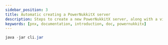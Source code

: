 ```yaml
---
sidebar_position: 3
title: Automatic creating a PowerNukkitX server
description: Steps to create a new PowerNukkitX server, along with a video.
keywords: [pnx, documentation, introduction, doc, powernukkitx]
---
```


```java
java -jar cli.jar
```